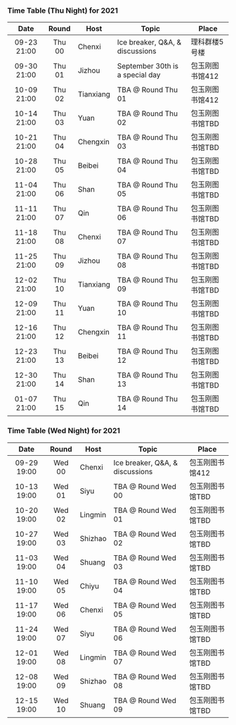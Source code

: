 ### Time Table (Thu Night) for 2021
| Date        | Round  | Host      | Topic                           | Place         |
|:-----------:|:------:|-----------|---------------------------------|---------------|
| 09-23 21:00 | Thu 00 | Chenxi    | Ice breaker, Q&A, & discussions | 理科群楼5号楼   |
| 09-30 21:00 | Thu 01 | Jizhou    | September 30th is a special day | 包玉刚图书馆412 |
| 10-09 21:00 | Thu 02 | Tianxiang | TBA @ Round Thu 01              | 包玉刚图书馆412 |
| 10-14 21:00 | Thu 03 | Yuan      | TBA @ Round Thu 02              | 包玉刚图书馆TBD |
| 10-21 21:00 | Thu 04 | Chengxin  | TBA @ Round Thu 03              | 包玉刚图书馆TBD |
| 10-28 21:00 | Thu 05 | Beibei    | TBA @ Round Thu 04              | 包玉刚图书馆TBD |
| 11-04 21:00 | Thu 06 | Shan      | TBA @ Round Thu 05              | 包玉刚图书馆TBD |
| 11-11 21:00 | Thu 07 | Qin       | TBA @ Round Thu 06              | 包玉刚图书馆TBD |
| 11-18 21:00 | Thu 08 | Chenxi    | TBA @ Round Thu 07              | 包玉刚图书馆TBD |
| 11-25 21:00 | Thu 09 | Jizhou    | TBA @ Round Thu 08              | 包玉刚图书馆TBD |
| 12-02 21:00 | Thu 10 | Tianxiang | TBA @ Round Thu 09              | 包玉刚图书馆TBD |
| 12-09 21:00 | Thu 11 | Yuan      | TBA @ Round Thu 10              | 包玉刚图书馆TBD |
| 12-16 21:00 | Thu 12 | Chengxin  | TBA @ Round Thu 11              | 包玉刚图书馆TBD |
| 12-23 21:00 | Thu 13 | Beibei    | TBA @ Round Thu 12              | 包玉刚图书馆TBD |
| 12-30 21:00 | Thu 14 | Shan      | TBA @ Round Thu 13              | 包玉刚图书馆TBD |
| 01-07 21:00 | Thu 15 | Qin       | TBA @ Round Thu 14              | 包玉刚图书馆TBD |

### Time Table (Wed Night) for 2021
| Date        | Round  | Host      | Topic                           | Place         |
|:-----------:|:------:|-----------|---------------------------------|---------------|
| 09-29 19:00 | Wed 00 | Chenxi    | Ice breaker, Q&A, & discussions | 包玉刚图书馆412 |
| 10-13 19:00 | Wed 01 | Siyu      | TBA @ Round Wed 00              | 包玉刚图书馆TBD |
| 10-20 19:00 | Wed 02 | Lingmin   | TBA @ Round Wed 01              | 包玉刚图书馆TBD |
| 10-27 19:00 | Wed 03 | Shizhao   | TBA @ Round Wed 02              | 包玉刚图书馆TBD |
| 11-03 19:00 | Wed 04 | Shuang    | TBA @ Round Wed 03              | 包玉刚图书馆TBD |
| 11-10 19:00 | Wed 05 | Chiyu     | TBA @ Round Wed 04              | 包玉刚图书馆TBD |
| 11-17 19:00 | Wed 06 | Chenxi    | TBA @ Round Wed 05              | 包玉刚图书馆TBD |
| 11-24 19:00 | Wed 07 | Siyu      | TBA @ Round Wed 06              | 包玉刚图书馆TBD |
| 12-01 19:00 | Wed 08 | Lingmin   | TBA @ Round Wed 07              | 包玉刚图书馆TBD |
| 12-08 19:00 | Wed 09 | Shizhao   | TBA @ Round Wed 08              | 包玉刚图书馆TBD |
| 12-15 19:00 | Wed 10 | Shuang    | TBA @ Round Wed 09              | 包玉刚图书馆TBD |
